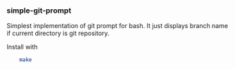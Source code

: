 ### simple-git-prompt

Simplest implementation of git prompt for bash. 
It just displays branch name if current directory is git repository.

Install with
```bash 
	make
```